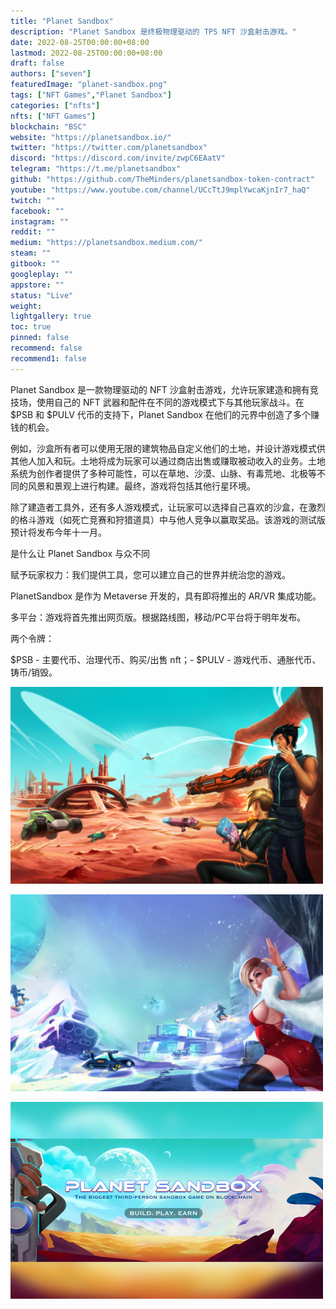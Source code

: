 ```yaml
---
title: "Planet Sandbox"
description: "Planet Sandbox 是终极物理驱动的 TPS NFT 沙盒射击游戏。"
date: 2022-08-25T00:00:00+08:00
lastmod: 2022-08-25T00:00:00+08:00
draft: false
authors: ["seven"]
featuredImage: "planet-sandbox.png"
tags: ["NFT Games","Planet Sandbox"]
categories: ["nfts"]
nfts: ["NFT Games"]
blockchain: "BSC"
website: "https://planetsandbox.io/"
twitter: "https://twitter.com/planetsandbox"
discord: "https://discord.com/invite/zwpC6EAatV"
telegram: "https://t.me/planetsandbox"
github: "https://github.com/TheMinders/planetsandbox-token-contract"
youtube: "https://www.youtube.com/channel/UCcTtJ9mplYwcaKjnIr7_haQ"
twitch: ""
facebook: ""
instagram: ""
reddit: ""
medium: "https://planetsandbox.medium.com/"
steam: ""
gitbook: ""
googleplay: ""
appstore: ""
status: "Live"
weight: 
lightgallery: true
toc: true
pinned: false
recommend: false
recommend1: false
---
```

Planet Sandbox 是一款物理驱动的 NFT 沙盒射击游戏，允许玩家建造和拥有竞技场，使用自己的 NFT 武器和配件在不同的游戏模式下与其他玩家战斗。在 $PSB 和 $PULV 代币的支持下，Planet Sandbox 在他们的元界中创造了多个赚钱的机会。

例如，沙盒所有者可以使用无限的建筑物品自定义他们的土地，并设计游戏模式供其他人加入和玩。土地将成为玩家可以通过商店出售或赚取被动收入的业务。土地系统为创作者提供了多种可能性，可以在草地、沙漠、山脉、有毒荒地、北极等不同的风景和景观上进行构建。最终，游戏将包括其他行星环境。

除了建造者工具外，还有多人游戏模式，让玩家可以选择自己喜欢的沙盒，在激烈的格斗游戏（如死亡竞赛和狩猎道具）中与他人竞争以赢取奖品。该游戏的测试版预计将发布今年十一月。

是什么让 Planet Sandbox 与众不同

赋予玩家权力：我们提供工具，您可以建立自己的世界并统治您的游戏。

PlanetSandbox 是作为 Metaverse 开发的，具有即将推出的 AR/VR 集成功能。

多平台：游戏将首先推出网页版。根据路线图，移动/PC平台将于明年发布。

两个令牌：

 $PSB - 主要代币、治理代币、购买/出售 nft；- $PULV - 游戏代币、通胀代币、铸币/销毁。

![game](1661305046743.jpg)

![game](1661305056865.jpg)

![game](1661305065688.jpg)